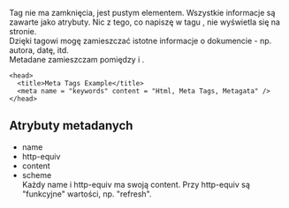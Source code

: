 Tag <meta> nie ma zamknięcia, jest pustym elementem. Wszystkie informacje są zawarte jako atrybuty. Nic z tego, co napiszę w tagu <meta>, nie wyświetla się na stronie.  
Dzięki tagowi <meta> mogę zamieszczać istotne informacje o dokumencie - np. autora, datę, itd.  
Metadane zamieszczam pomiędzy <head> i </head>.  
```
<head>
  <title>Meta Tags Example</title>
  <meta name = "keywords" content = "Html, Meta Tags, Metagata" />
</head>
```

## Atrybuty metadanych  
- name  
- http-equiv  
- content  
- scheme  
Każdy name i http-equiv ma swoją content. Przy http-equiv są "funkcyjne" wartości, np. "refresh".
